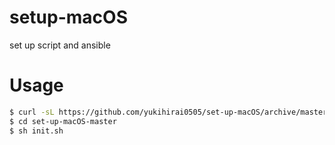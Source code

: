 # setup-macOS
set up script and ansible

# Usage

```bash
$ curl -sL https://github.com/yukihirai0505/set-up-macOS/archive/master.tar.gz | tar xvz set-up-macOS-master.tar.gz
$ cd set-up-macOS-master
$ sh init.sh
```
